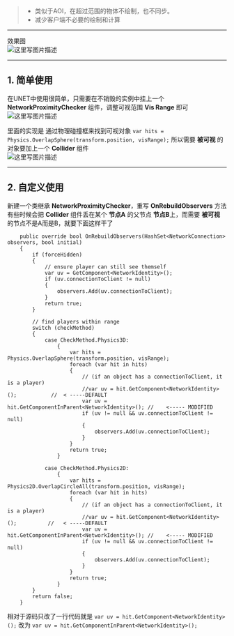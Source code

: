 > - 类似于AOI，在超过范围的物体不绘制，也不同步。
> - 减少客户端不必要的绘制和计算

---
效果图  
![这里写图片描述](http://img.blog.csdn.net/20160922221849403)

---
## 1. 简单使用
在UNET中使用很简单，只需要在不销毁的实例中挂上一个 **NetworkProximityChecker** 组件，调整可视范围 **Vis Range** 即可  
![这里写图片描述](http://img.blog.csdn.net/20160922220510932)

里面的实现是 通过物理碰撞框来找到可视对象
`var hits = Physics.OverlapSphere(transform.position, visRange);`
所以需要 **被可视** 的对象要加上一个 **Collider** 组件  
![这里写图片描述](http://img.blog.csdn.net/20160922220903609)

---
## 2. 自定义使用
新建一个类继承 **NetworkProximityChecker**，重写 **OnRebuildObservers** 方法
有些时候会把 **Collider** 组件丢在某个 **节点A**  的父节点 **节点B**上，而需要 **被可视** 的节点不是A而是B，就要下面这样干了
```
    public override bool OnRebuildObservers(HashSet<NetworkConnection> observers, bool initial)
    {
        if (forceHidden)
        {
            // ensure player can still see themself
            var uv = GetComponent<NetworkIdentity>();
            if (uv.connectionToClient != null)
            {
                observers.Add(uv.connectionToClient);
            }
            return true;
        }

        // find players within range
        switch (checkMethod)
        {
            case CheckMethod.Physics3D:
                {
                    var hits = Physics.OverlapSphere(transform.position, visRange);
                    foreach (var hit in hits)
                    {
                        // (if an object has a connectionToClient, it is a player)
                        //var uv = hit.GetComponent<NetworkIdentity>();           //  < -----DEFAULT
                        var uv = hit.GetComponentInParent<NetworkIdentity>(); //    <----- MODIFIED
                        if (uv != null && uv.connectionToClient != null)
                        {
                            observers.Add(uv.connectionToClient);
                        }
                    }
                    return true;
                }
                
            case CheckMethod.Physics2D:
                {
                    var hits = Physics2D.OverlapCircleAll(transform.position, visRange);
                    foreach (var hit in hits)
                    {
                        // (if an object has a connectionToClient, it is a player)
                        //var uv = hit.GetComponent<NetworkIdentity>();          //   < -----DEFAULT
                        var uv = hit.GetComponentInParent<NetworkIdentity>(); //    <----- MODIFIED
                        if (uv != null && uv.connectionToClient != null)
                        {
                            observers.Add(uv.connectionToClient);
                        }
                    }
                    return true;
                }
        }
        return false;
    }
```

相对于源码只改了一行代码就是
`var uv = hit.GetComponent<NetworkIdentity>();`
改为
`var uv = hit.GetComponentInParent<NetworkIdentity>();`